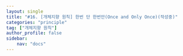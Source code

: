 ```yaml
---
layout: single
title: "#16. [개체지향 원칙] 한번 단 한번만(Once and Only Once)(작성중)"
categories: "principle"
tag: ["개체지향 원칙"]
author_profile: false
sidebar: 
    nav: "docs"
---
```


